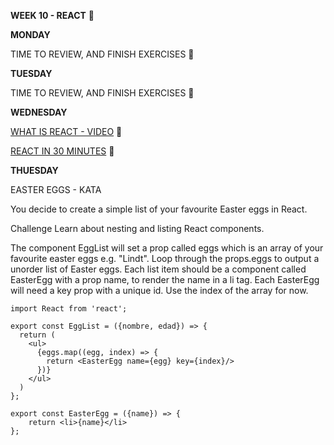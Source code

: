 **WEEK 10 - REACT** 🚧

**MONDAY**

TIME TO REVIEW, AND FINISH EXERCISES 🔖

**TUESDAY**

TIME TO REVIEW, AND FINISH EXERCISES 🎉

**WEDNESDAY**

[WHAT IS REACT - VIDEO](https://www.youtube.com/watch?v=N3AkSS5hXMA) 📌

[REACT IN 30 MINUTES](https://www.youtube.com/watch?v=hQAHSlTtcmY) 📌

**THUESDAY**

EASTER EGGS - KATA

You decide to create a simple list of your favourite Easter eggs in React.

Challenge
Learn about nesting and listing React components.

The component EggList will set a prop called eggs which is an array of your favourite easter eggs e.g. "Lindt".
Loop through the props.eggs to output a unorder list of Easter eggs.
Each list item should be a component called EasterEgg with a prop name, to render the name in a li tag.
Each EasterEgg will need a key prop with a unique id. Use the index of the array for now.

```
import React from 'react';

export const EggList = ({nombre, edad}) => {
  return (
    <ul>
      {eggs.map((egg, index) => {
        return <EasterEgg name={egg} key={index}/>
      })}
    </ul>
  )
};

export const EasterEgg = ({name}) => {
    return <li>{name}</li>
};
```
